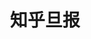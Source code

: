 ---
description: 黑底白字的知乎，其他方面没看出来与之前的有什么区别。
layout: post
results:
- primaryGenreName: News
  version: '1.0'
  trackViewUrl: https://itunes.apple.com/cn/app/zhi-hu-dan-bao/id765754446?mt=8&uo=4
  artworkUrl100: http://a840.phobos.apple.com/us/r30/Purple6/v4/8c/8f/58/8c8f5814-664c-f114-0b9b-ec138dd16166/mzl.tuanzerj.jpg
  artworkUrl60: http://a1080.phobos.apple.com/us/r30/Purple4/v4/5d/f5/93/5df59373-718b-a11e-35d5-e5a1536640f3/AppIcon60x60_2x.png
  userRatingCountForCurrentVersion: 1
  sellerName: XiaoZhou Su
  supportedDevices:
  - iPad2Wifi
  - iPadThirdGen4G
  - iPhone5s
  - iPadFourthGen
  - iPadMini
  - iPadFourthGen4G
  - iPhone4S
  - iPodTouchFifthGen
  - iPhone4
  - iPad23G
  - iPhone5c
  - iPadThirdGen
  - iPhone5
  - iPadMini4G
  genres:
  - 新闻
  - 生活
  trackName: 知乎旦报
  description: '如果你喜欢看「知乎日报」，并且希望能更随意地调节字体大小、文字与背景色有更明显的对比度，让眼睛看起来不那么费劲，那么可以试试这款「知乎旦报」。


    如果你没听说过「知乎日报」，可以前往 daily.zhihu.com 了解。


    特点——


    + 三种主题风格可选；

    + 在理智范围内，随意调节字体大小；

    + 沉浸式阅读，工具栏在需要的时候可轻触唤出。


    + 同时适配 iPhone 和 iPad，兼容横屏与竖屏；

    + 无广告，无内购项目；

    + 内容由知乎官网接口提供，符合非商业发布协议。'
  price: 0
  trackId: 765754446
  releaseDate: '2013-12-03T11:07:01Z'
  screenshotUrls:
  - http://a1.mzstatic.com/us/r30/Purple6/v4/5d/22/e0/5d22e079-dde2-c252-481b-713d78e961f4/screen1136x1136.jpeg
  - http://a4.mzstatic.com/us/r30/Purple/v4/5d/f7/8d/5df78df7-19f0-a4d9-75b0-9516d852962b/screen1136x1136.jpeg
  - http://a1.mzstatic.com/us/r30/Purple6/v4/6e/97/c2/6e97c27a-d0a0-078b-77e7-43e140e3f9a4/screen1136x1136.jpeg
  artistViewUrl: https://itunes.apple.com/cn/artist/xiaozhou-su/id433653721?uo=4
  primaryGenreId: 6009
  averageUserRatingForCurrentVersion: 5
  kind: software
  fileSizeBytes: '1014076'
  bundleId: com.suxiaozhou.ZhiHuDaily
  trackContentRating: 17+
  artistName: XiaoZhou Su
  trackCensoredName: 知乎旦报
  isGameCenterEnabled: false
  contentAdvisoryRating: 17+
  languageCodesISO2A:
  - DA
  - EN
  - FR
  - JA
  - ZH
  - ES
  - ZH
  features:
  - iosUniversal
  wrapperType: software
  artworkUrl512: http://a840.phobos.apple.com/us/r30/Purple6/v4/8c/8f/58/8c8f5814-664c-f114-0b9b-ec138dd16166/mzl.tuanzerj.jpg
  formattedPrice: 免费
  artistId: 433653721
  genreIds:
  - '6009'
  - '6012'
  currency: CNY
  ipadScreenshotUrls:
  - http://a5.mzstatic.com/us/r30/Purple4/v4/05/57/f6/0557f648-9a6d-ad76-647c-a7d9e367bf82/screen480x480.jpeg
  - http://a3.mzstatic.com/us/r30/Purple6/v4/ab/00/b0/ab00b013-c4db-b972-a8b0-450c15e1d2e4/screen480x480.jpeg
  - http://a1.mzstatic.com/us/r30/Purple6/v4/62/51/7e/62517e3e-c3c1-a85f-7c71-9411e8f97955/screen480x480.jpeg
  - http://a2.mzstatic.com/us/r30/Purple6/v4/60/b6/53/60b6532f-31e7-4b37-5d5a-61e7d7d256ad/screen480x480.jpeg
category: 新闻
tags: tag1
resultCount: 1
title: 知乎旦报

---
